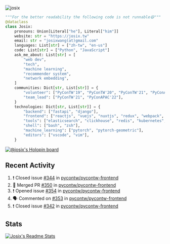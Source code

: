 ![josix](https://komarev.com/ghpvc/?username=josix)
```python
"""For the better readability the following code is not runnable😆"""
@dataclass
class Josix:
    pronouns: Union[Literal["he"], Literal["him"]]
    website: str = "https://josix.tw"
    email: str = "josixwang(at)gmail.com"
    languages: List[str] = ["zh-tw", "en-us"]
    code: List[str] = ["Python", "JavaScript"]
    ask_me_about: List[str] = [
        "web dev",
        "tech",
        "machine learning",
        "recommender system",
        "network embedding",
    ]
    communities: Dict[str, List[str]] = {
        "volunteer": ["PyConTW'19", "PyConTW'20", "PyConTW'21", "PyConAPAC'22"],
        "team_lead": ["PyConTW'21", "PyConAPAC'22"],
    }
    technologies: Dict[str, List[str]] = {
        "backend": ["fastapi", "django"],
        "frontend": ["reactjs", "vuejs", "nuxtjs", "redux", "webpack", "tailwindcss"],
        "tools": ["elasticsearch", "clickhouse", "redis", "kubernetes", "docker"],
        "shell": ["bash", "zsh"],
        "machine_learning": ["pytorch", "pytorch-geometric"],
        "editors": ["vscode", "vim"],
    }
```
[![@josix's Holopin board](https://holopin.io/api/user/board?user=josix)](https://holopin.io/@josix)

## Recent Activity
<!--START_SECTION:activity-->
1. ❗️ Closed issue [#344](https://github.com/pycontw/pycontw-frontend/issues/344) in [pycontw/pycontw-frontend](https://github.com/pycontw/pycontw-frontend)
2. 🎉 Merged PR [#350](https://github.com/pycontw/pycontw-frontend/pull/350) in [pycontw/pycontw-frontend](https://github.com/pycontw/pycontw-frontend)
3. ❗️ Opened issue [#354](https://github.com/pycontw/pycontw-frontend/issues/354) in [pycontw/pycontw-frontend](https://github.com/pycontw/pycontw-frontend)
4. 🗣 Commented on [#353](https://github.com/pycontw/pycontw-frontend/issues/353) in [pycontw/pycontw-frontend](https://github.com/pycontw/pycontw-frontend)
5. ❗️ Closed issue [#342](https://github.com/pycontw/pycontw-frontend/issues/342) in [pycontw/pycontw-frontend](https://github.com/pycontw/pycontw-frontend)
<!--END_SECTION:activity-->



## Stats
[![Josix's Readme Stats](https://github-readme-stats.vercel.app/api?username=josix&show_icons=true&theme=default&count_private=true&card_width=400)](https://github.com/anuraghazra/github-readme-stats)
